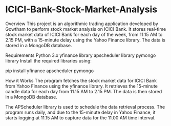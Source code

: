 # ICICI-Bank-Stock-Market-Analysis

Overview
This project is an algorithmic trading application developed by Gowtham to perform stock market analysis on ICICI Bank. It stores real-time stock market data of ICICI Bank for each day of the week, from 11.15 AM to 2.15 PM, with a 15-minute delay using the Yahoo Finance library. The data is stored in a MongoDB database.

Requirements
Python 3.x
yfinance library
apscheduler library
pymongo library
Install the required libraries using:

pip install yfinance apscheduler pymongo

How it Works
The program fetches the stock market data for ICICI Bank from Yahoo Finance using the yfinance library. It retrieves the 15-minute candle data for each day from 11.15 AM to 2.15 PM. The data is then stored in a MongoDB database.

The APScheduler library is used to schedule the data retrieval process. The program runs daily, and due to the 15-minute delay in Yahoo Finance, it starts logging at 11.15 AM to capture data for the 11.00 AM time interval.
